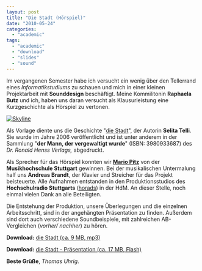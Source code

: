```yaml
---
layout: post
title: "Die Stadt (Hörspiel)"
date: "2010-05-24"
categories: 
  - "academic"
tags: 
  - "academic"
  - "download"
  - "slides"
  - "sound"
---
```


Im vergangenen Semester habe ich versucht ein wenig über den Tellerrand eines _Informatikstudiums_ zu schauen und mich in einer kleinen Projektarbeit mit **Sounddesign** beschäftigt. Meine Kommilitonin **Raphaela Butz** und ich, haben uns daran versucht als Klausurleistung eine Kurzgeschichte als Hörspiel zu vertonen.

[![](images/Skyline1-1024x218.jpg "Skyline")](http://tuhrig.de/wp-content/uploads/Skyline1.jpg)

Als Vorlage diente uns die Geschichte "[die Stadt](http://online-roman.de/alltag/alltag-864.html "die Stadt")", der Autorin **Selita Telli**. Sie wurde im Jahre 2006 veröffentlicht und ist unter anderem in der Sammlung "**der Mann, der vergewaltigt wurde**" (ISBN: 3980933687) des _Dr. Ronald Henss Verlags,_ abgedruckt.

Als Sprecher für das Hörspiel konnten wir [**Mario Pitz**](http://www.bodalgo.com/de/voices/mario-pitz/ "Mario Pitz") von der **Musikhochschule Stuttgart** gewinnen. Bei der musikalischen Untermalung half uns **Andreas Brandt**, der Klavier und Streicher für das Projekt beisteuerte. Alle Aufnahmen entstanden in den Produktionsstudios des **Hochschulradio Stuttgarts** ([horads](http://www.horads.de "HoRadS")) in der HdM. An dieser Stelle, noch einmal vielen Dank an alle Beteiligten.

Die Entstehung der Produktion, unsere Überlegungen und die einzelnen Arbeitsschritt, sind in der angehängten Präsentation zu finden. Außerdem sind dort auch verschiedene Soundbeispiele, mit zahlreichen AB-Vergleichen (_vorher/ nachher_) zu hören.

**Download:** [die Stadt (ca. 9 MB, mp3)](http://www.tuhrig.de/wp-content/uploads/diestadt.mp3 "Die Stadt (mp3)")

**Download:** [die Stadt - Präsentation (ca. 17 MB, Flash)](http://www.tuhrig.de/wp-content/uploads/diestadt-pr%C3%A4sentation.swf "die Stadt (Präsentation)")

**Beste Grüße**, _Thomas Uhrig_.

